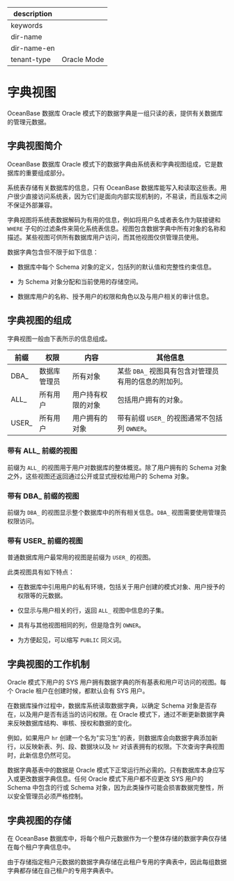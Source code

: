|description||
|---|---|
|keywords||
|dir-name||
|dir-name-en||
|tenant-type|Oracle Mode|

# 字典视图 

OceanBase 数据库 Oracle 模式下的数据字典是一组只读的表，提供有关数据库的管理元数据。

## 字典视图简介 

OceanBase 数据库 Oracle 模式下的数据字典由系统表和字典视图组成，它是数据库的重要组成部分。

系统表存储有关数据库的信息，只有 OceanBase 数据库能写入和读取这些表。用户很少直接访问系统表，因为它们是面向内部实现机制的，不易读，而且版本之间不保证外部兼容。

字典视图将系统表数据解码为有用的信息，例如将用户名或者表名作为联接键和 `WHERE` 子句的过滤条件来简化系统表信息。视图包含数据字典中所有对象的名称和描述。某些视图可供所有数据库用户访问，而其他视图仅供管理员使用。

数据字典包含但不限于如下信息：

* 数据库中每个 Schema 对象的定义，包括列的默认值和完整性约束信息。

* 为 Schema 对象分配和当前使用的存储空间。

* 数据库用户的名称、授予用户的权限和角色以及与用户相关的审计信息。

## 字典视图的组成 

字典视图一般由下表所示的信息组成。


| **前缀** | **权限** |  **内容**   |            **其他信息**             |
|--------|--------|-----------|---------------------------------|
| DBA_   | 数据库管理员 | 所有对象      | 某些 `DBA_` 视图具有包含对管理员有用的信息的附加列。  |
| ALL_   | 所有用户   | 用户持有权限的对象 | 包括用户拥有的对象。                      |
| USER_  | 所有用户   | 用户拥有的对象   | 带有前缀 `USER_` 的视图通常不包括列 `OWNER`。 |


### 带有 ALL_ 前缀的视图 

前缀为 `ALL_` 的视图用于用户对数据库的整体概览。除了用户拥有的 Schema 对象之外，这些视图还返回通过公开或显式授权给用户的 Schema 对象。

### 带有 DBA_ 前缀的视图 

前缀为 `DBA_` 的视图显示整个数据库中的所有相关信息。`DBA_` 视图需要使用管理员权限访问。

### 带有 USER_ 前缀的视图 

普通数据库用户最常用的视图是前缀为 `USER_` 的视图。

此类视图具有如下特点：

* 在数据库中引用用户的私有环境，包括关于用户创建的模式对象、用户授予的权限等的元数据。

* 仅显示与用户相关的行，返回 `ALL_` 视图中信息的子集。

* 具有与其他视图相同的列，但是隐含列 `OWNER`。

* 为方便起见，可以缩写 `PUBLIC` 同义词。

## 字典视图的工作机制 

Oracle 模式下用户的 SYS 用户拥有数据字典的所有基表和用户可访问的视图。每个 Oracle 租户在创建时候，都默认会有 SYS 用户。

在数据库操作过程中，数据库系统读取数据字典，以确定 Schema 对象是否存在，以及用户是否有适当的访问权限。在 Oracle 模式下，通过不断更新数据字典来反映数据库结构、审核、授权和数据的变化。

例如，如果用户 `hr` 创建一个名为"实习生"的表，则数据库会向数据字典添加新行，以反映新表、列、段、数据块以及 `hr` 对该表拥有的权限。下次查询字典视图时，此新信息仍然可见。

数据字典基表中的数据是 Oracle 模式下正常运行所必需的。只有数据库本身应写入或更改数据字典信息。任何 Oracle 模式下用户都不应更改 SYS 用户的 Schema 中包含的行或 Schema 对象，因为此类操作可能会损害数据完整性，所以安全管理员必须严格控制。

## 字典视图的存储 

在 OceanBase 数据库中，将每个租户元数据作为一个整体存储的数据字典仅存储在每个租户字典信息中。

由于存储指定租户元数据的数据字典存储在此租户专用的字典表中，因此每组数据字典都存储在自己租户的专用字典表中。
